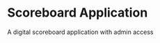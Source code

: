Scoreboard Application
============================

A digital scoreboard application with admin access
